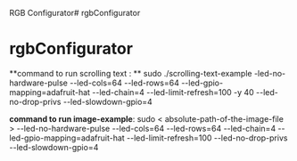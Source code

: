 RGB Configurator# rgbConfigurator
# rgbConfigurator

**command to run scrolling text : ** sudo ./scrolling-text-example  -led-no-hardware-pulse --led-cols=64 --led-rows=64 --led-gpio-mapping=adafruit-hat --led-chain=4 --led-limit-refresh=100 -y 40 --led-no-drop-privs  --led-slowdown-gpio=4

**command to run image-example**: sudo < absolute-path-of-the-image-file > --led-no-hardware-pulse  --led-cols=64 --led-rows=64 --led-chain=4 --led-gpio-mapping=adafruit-hat --led-limit-refresh=100  --led-no-drop-privs  --led-slowdown-gpio=4
